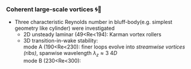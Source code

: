 ### Coherent large-scale vortices :cyclone::ocean:
* Three characteristic Reynolds number in bluff-body(e.g. simplest geometry like cylinder) were investigated
  * 2D unsteady laminar (49<Re<194): Karman vortex rollers  <br>
  * 3D transition-in-wake stability: <br>
    mode A (190<Re<230): finer loops evolve into *streamwise vortices (ribs)*, spanwise wavelength $\lambda_z\approx 3 ~ 4D$ <br>
    mode B (230<Re<300): 
  
